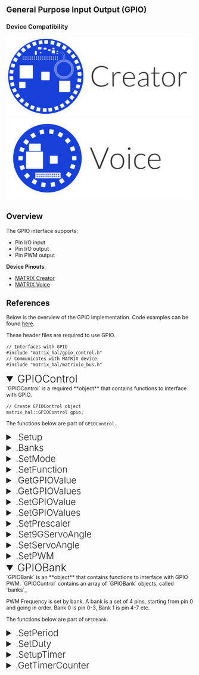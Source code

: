 <h2 style="padding-top:0">General Purpose Input Output (GPIO)</h2>

### Device Compatibility

<img class="creator-compatibility-icon" src="../../img/creator-icon.svg">
<img class="voice-compatibility-icon" src="../../img/voice-icon.svg">

## Overview

The GPIO interface supports:

- Pin I/O input
- Pin I/O output
- Pin PWM output

**Device Pinouts**:

- [MATRIX Creator](/matrix-creator/resources/pinout.md)
- [MATRIX Voice](/matrix-voice/resources/pinout.md)

## References

Below is the overview of the GPIO implementation. Code examples can be found [here](/matrix-hal/examples/gpio).

These header files are required to use GPIO.

```language-cpp
// Interfaces with GPIO
#include "matrix_hal/gpio_control.h"
// Communicates with MATRIX device
#include "matrix_hal/matrixio_bus.h"
```

<details open>
<summary style="font-size: 1.75rem; font-weight: 300;">GPIOControl</summary>
`GPIOControl` is a required **object** that contains functions to interface with GPIO.

```language-cpp
// Create GPIOControl object
matrix_hal::GPIOControl gpio;
```

The functions below are part of `GPIOControl`.

<details>
<summary style="font-size: 1.5rem; font-weight: 300;">.Setup</summary>
`Setup` is a **function** that takes a `MatrixIOBus` object as a parameter and sets that object as the bus to use for communicating with MATRIX device.

```language-cpp
// Function declaration in header file
void Setup(MatrixIOBus *bus);
```

```language-cpp
// Set gpio to use MatrixIOBus bus
gpio.Setup(&bus);
```

</details>

<details>
<summary style="font-size: 1.5rem; font-weight: 300;">.Banks</summary>
`Banks` is a **function** that returns a `banks_` array of `GPIOBank` objects.

```language-cpp
// Function declaration in header file
GPIOBank &Bank(uint16_t bank) { return banks_[bank]; }
```

```language-cpp
// Returns banks_[index]
gpio.Banks(index);
```

</details>

<details>
<summary style="font-size: 1.5rem; font-weight: 300;">.SetMode</summary>
`SetMode` is a **function** that sets GPIO pin(s) to output or input.
`SetMode` is overloaded, and there are two definitions for the function.

For setting single GPIO pin.

```language-cpp
// Function declaration in header file
// For setting single GPIO pin
bool SetMode(uint16_t pin, uint16_t mode);
```

```language-cpp
// Sets pin 0 to output
gpio.SetMode(0, 1);
// Sets pin 0 to input
gpio.SetMode(0, 0);
```

For setting multiple GPIO pins.

```language-cpp
// Function declaration in header file
// For setting multiple pins
bool SetMode(unsigned char *pinList, int length, uint16_t mode);
```

```language-cpp
unsigned char inputPinList[8] = {0, 2, 4, 6, 8, 10, 12, 14};
unsigned char outputPinList[8] = {1, 3, 5, 7, 9, 11, 13, 15};

// Sets pins in inputPinList to input
gpio.SetMode(inputPinList, sizeof(inputPinList), 0);
// Sets pins in outputPinList to output
gpio.SetMode(outputPinList, sizeof(outputPinList), 1);
```

</details>

<details>
<summary style="font-size: 1.5rem; font-weight: 300;">.SetFunction</summary>
`SetFunction` is a **function** that sets a single GPIO pin to I/O or PWM mode.

```language-cpp
// Function declaration in header file
bool SetFunction(uint16_t pin, uint16_t function);
```

```language-cpp
// Sets pin 0 to I/O mode
gpio.SetFunction(0, 0);
// Sets pin 0 to PWM mode
gpio.SetFunction(0, 1);
```

</details>

<details>
<summary style="font-size: 1.5rem; font-weight: 300;">.GetGPIOValue</summary>
`GetGPIOValue` is a **function** that returns a GPIO value.

```language-cpp
// Function declaration in header file
uint16_t GetGPIOValue(uint16_t pin);
```

```language-cpp
// Gets value of pin 0
bool value = gpio.GetGPIOValue(0);
```

</details>

<details>
<summary style="font-size: 1.5rem; font-weight: 300;">.GetGPIOValues</summary>
`GetGPIOValues` is a **function** that returns all GPIO values, each bit of the returned 16bit integer represents a pin.

```language-cpp
// Function declaration in header file
uint16_t GetGPIOValues();
```

```language-cpp
// Gets all pin values
uint16_t values = gpio.GetGPIOValues();
```

</details>

<details>
<summary style="font-size: 1.5rem; font-weight: 300;">.SetGPIOValue</summary>
`SetGPIOValue` is a **function** that sets a GPIO value.

```language-cpp
// Function declaration in header file
bool SetGPIOValue(uint16_t pin, uint16_t value);
```

```language-cpp
// Sets pin 0 to on
gpio.SetGPIOValue(0, 1);
// Sets pin 0 to off
gpio.SetGPIOValue(0, 0);
```

</details>

<details>
<summary style="font-size: 1.5rem; font-weight: 300;">.SetGPIOValues</summary>
`SetGPIOValues` is a **function** that sets multiple GPIO values.

```language-cpp
// Function declaration in header file
bool SetGPIOValues(unsigned char *pinList, int length, uint16_t value);
```

```language-cpp
unsigned char onPinList[8] = {0, 2, 4, 6, 8, 10, 12, 14};
unsigned char offPinList[8] = {1, 3, 5, 7, 9, 11, 13, 15};

// Sets pins in onPinList to on
gpio.SetGPIOValues(onPinList, sizeof(onPinList), 1);
// Sets pins in offPinList to off
gpio.SetGPIOValues(offPinList, sizeof(offPinList), 0);
```

</details>

<details>
<summary style="font-size: 1.5rem; font-weight: 300;">.SetPrescaler</summary>
`SetPrescaler` is a **function** that sets the prescaler for the FPGA clock.

```language-cpp
// Function declaration in header file
bool SetPrescaler(uint16_t bank, uint16_t prescaler);
```

```language-cpp
// Set prescaler for bank 0 to 32
// 2^5 = 32
gpio.SetPrescaler(0, 5);
```

</details>

<details>
<summary style="font-size: 1.5rem; font-weight: 300;">.Set9GServoAngle</summary>
`Set9GServoAngle` is a **function** that sets a servo angle. It is based on SG90 servo calibration.

```language-cpp
// Function declaration in header file
bool Set9GServoAngle(float angle, uint16_t pin);
```

```language-cpp
// Set servo angle to 70° on pin 0
gpio.SetPrescaler(70, 0);
```

</details>

<details>
<summary style="font-size: 1.5rem; font-weight: 300;">.SetServoAngle</summary>
`SetServoAngle` is a **function** that sets a servo angle. It is based on the min_pulse_ms entered.

```language-cpp
// Function declaration in header file
bool SetServoAngle(float angle, float min_pulse_ms, uint16_t pin);
```

```language-cpp
// Set servo angle to 70° on pin 0
// For a servo that accepts a minimum pulse of 0.8ms
gpio.SetServoAngle(70, 0.8, 0);
```

</details>

<details>
<summary style="font-size: 1.5rem; font-weight: 300;">.SetPWM</summary>
`SetPWM` is a **function** that sets a PWM output.

```language-cpp
// Function declaration in header file
bool SetPWM(float frequency, float percentage, uint16_t pin);
```

```language-cpp
// Set PWM output to 50Hz, with a 25% duty cycle on pin 0
gpio.SetPWM(50, 25, 0);
```

</details>
</details>

<details open>
<summary style="font-size: 1.75rem; font-weight: 300;">GPIOBank</summary>
`GPIOBank` is an **object** that contains functions to interface with GPIO PWM. `GPIOControl` contains an array of `GPIOBank` objects, called `banks`_

PWM Frequency is set by bank. A bank is a set of 4 pins, starting from pin 0 and going in order. Bank 0 is pin 0-3, Bank 1 is pin 4-7 etc.

The functions below are part of `GPIOBank`.

<details>
<summary style="font-size: 1.5rem; font-weight: 300;">.SetPeriod</summary>
`SetPeriod` is a **function** that sets the PWM period.

```language-cpp
// Function declaration in header file
bool SetPeriod(uint16_t period);
```

```language-cpp
// Set PWM period for bank 0 to 50000 FPGA clock ticks
gpio.Banks(0).SetPeriod(50000);
```

</details>

<details>
<summary style="font-size: 1.5rem; font-weight: 300;">.SetDuty</summary>
`SetDuty` is a **function** that sets the PWM duty.

```language-cpp
// Function declaration in header file
bool SetDuty(uint16_t channel, uint16_t duty);
```

```language-cpp
// Set PWM duty for channel 0 of bank 0 to 10000 FPGA clock ticks
gpio.Banks(0).SetDuty(0, 10000);
```

</details>

<details>
<summary style="font-size: 1.5rem; font-weight: 300;">.SetupTimer</summary>
>Under Maintenance

`SetupTimer` is a **function** that sets up the timer.

```language-cpp
// Function declaration in header file
bool SetupTimer(uint16_t channel, uint16_t init_event, uint16_t final_event);
```

</details>

<details>
<summary style="font-size: 1.5rem; font-weight: 300;">.GetTimerCounter</summary>
>Under Maintenance

`GetTimerCounter` is a **function** that returns the timer counter.

```language-cpp
// Function declaration in header file
uint16_t GetTimerCounter(uint16_t channel);
```

</details>
</details>
